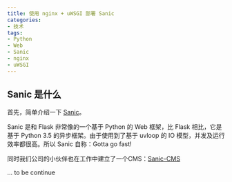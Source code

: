 ```yaml
---
title: 使用 nginx + uWSGI 部署 Sanic
categories:
- 技术
tags:
- Python
- Web
- Sanic
- nginx
- uWSGI
---
```


## Sanic 是什么

首先，简单介绍一下 [Sanic](https://github.com/channelcat/sanic)。

Sanic 是和 Flask 非常像的一个基于 Python 的 Web 框架，比 Flask 相比，它是基于 Python 3.5 的异步框架。由于使用到了基于 uvloop 的 IO 模型，并发及运行效率都很高。所以 Sanic 自称：Gotta go fast!

同时我们公司的小伙伴也在工作中建立了一个CMS：[Sanic-CMS](https://github.com/JoshYuJump/sanic-cms)


... to be continue

